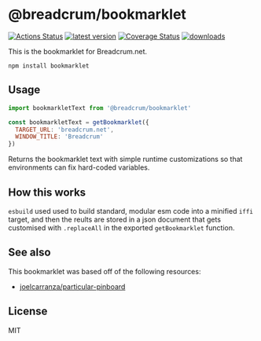 # @breadcrum/bookmarklet
[![Actions Status](https://github.com/hifiwi-fi/bc-bookmarklet/workflows/tests/badge.svg)](https://github.com/hifiwi-fi/bc-bookmarklet/actions)
[![latest version](https://img.shields.io/npm/v/@breadcrum/bookmarklet.svg)](https://www.npmjs.com/package/@breadcrum/bookmarklet)
[![Coverage Status](https://coveralls.io/repos/github/hifiwi-fi/bc-bookmarklet/badge.svg?branch=master)](https://coveralls.io/github/hifiwi-fi/bc-bookmarklet?branch=master)
[![downloads](https://img.shields.io/npm/dm/@breadcrum/bookmarklet.svg)](https://npmtrends.com/@breadcrum/bookmarklet)


This is the bookmarklet for Breadcrum.net.

```
npm install bookmarklet
```

## Usage

``` js
import bookmarkletText from '@breadcrum/bookmarklet'

const bookmarkletText = getBookmarklet({
  TARGET_URL: 'breadcrum.net',
  WINDOW_TITLE: 'Breadcrum'
})
```

Returns the bookmarklet text with simple runtime customizations so that environments can fix hard-coded variables.

## How this works

`esbuild` used used to build standard, modular esm code into a minified `iffi` target, and then the reults are stored in a json document that gets customised with `.replaceAll` in the exported `getBookmarklet` function.

## See also

This bookmarklet was based off of the following resources:

- [joelcarranza/particular-pinboard](https://github.com/joelcarranza/particular-pinboard)


## License

MIT
